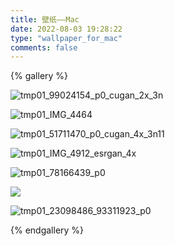 ```yaml
---
title: 壁纸——Mac
date: 2022-08-03 19:28:22
type: "wallpaper_for_mac"
comments: false
---
```


{% gallery %}

![tmp01_99024154_p0_cugan_2x_3n](https://cdn.jsdelivr.net/gh/01Petard/imageURL@main/img/tmp01_99024154_p0_cugan_2x_3n.png)

![tmp01_IMG_4464](https://cdn.jsdelivr.net/gh/01Petard/imageURL@main/img/tmp01_IMG_4464.PNG)

![tmp01_51711470_p0_cugan_4x_3n11](https://cdn.jsdelivr.net/gh/01Petard/imageURL@main/img/tmp01_51711470_p0_cugan_4x_3n11.png)

![tmp01_IMG_4912_esrgan_4x](https://cdn.jsdelivr.net/gh/01Petard/imageURL@main/img/tmp01_IMG_4912_esrgan_4x.png)

![tmp01_78166439_p0](https://cdn.jsdelivr.net/gh/01Petard/imageURL@main/img/tmp01_78166439_p0.png)

![](https://cdn.jsdelivr.net/gh/01Petard/imageURL@main/img/tmp01_64226886_p111.png)

![tmp01_23098486_93311923_p0](https://cdn.jsdelivr.net/gh/01Petard/imageURL@main/img/tmp01_23098486_93311923_p0.png)



{% endgallery %}

